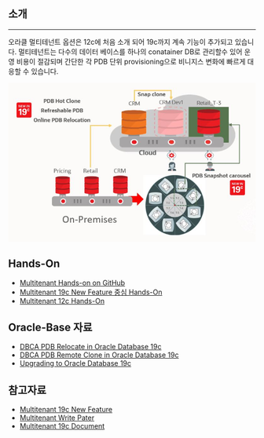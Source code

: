 ## 소개

---

오라클 멀티테넌트 옵션은 12c에 처음 소개 되어 19c까지 계속 기능이 추가되고 있습니다.
멀티테넌트는 다수의 데이터 베이스를 하나의 conatainer DB로 관리할수 있어 운영 비용이 절감되며 간단한 각 PDB 단위 provisioning으로 비니지스 변화에 빠르게 대응할 수 있습니다.

![](https://github.com/oracle19c-cookbook/Availability-Scalability/blob/master/Multitenant/multitenant.JPG)


## Hands-On

- [Multitenant Hands-on on GitHub](https://oracle.github.io/learning-library/data-management-library/database/options/multitenant.html)
- [Multitenant 19c New Feature 중심 Hands-On](https://github.com/oracle19c-cookbook/Availability-Scalability/blob/master/Multitenant/Hands-On_Multitenant.zip)
- [Multitenant 12c Hands-On](https://github.com/oracle19c-cookbook/Availability-Scalability/blob/master/Multitenant/Multitenant%20database_12C.pdf)

## Oracle-Base 자료

- [DBCA PDB Relocate in Oracle Database 19c](https://oracle-base.com/articles/19c/multitenant-dbca-pdb-relocate-19c)
- [DBCA PDB Remote Clone in Oracle Database 19c](https://oracle-base.com/articles/19c/multitenant-dbca-pdb-remote-clone-19c)
- [Upgrading to Oracle Database 19c](https://oracle-base.com/articles/19c/multitenant-upgrading-to-19c)

## 참고자료

- [Multitenant 19c New Feature](http://oracle-help.com/oracle-19c/new-features-in-oracle-multitenant-19c)
- [Multitenant Write Pater](https://www.oracle.com/technetwork/database/multitenant/learn-more/multitenant-wp-19c-5395859.pdf)
- [Multitenant 19c Document](https://docs.oracle.com/en/database/oracle/oracle-database/19/multi/index.html)

